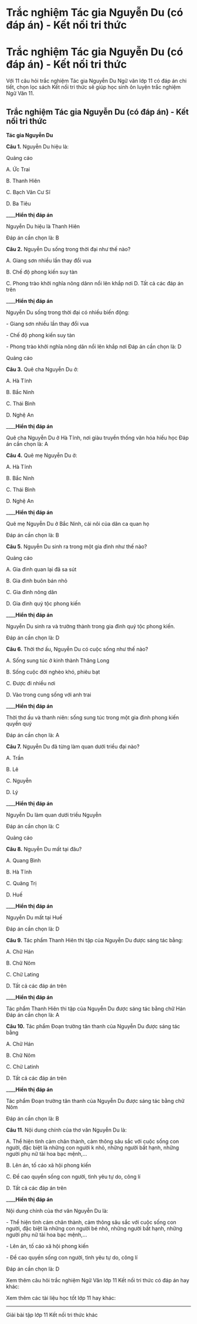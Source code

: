 # Trắc nghiệm Tác gia Nguyễn Du (có đáp án) - Kết nối tri thức

# Trắc nghiệm Tác gia Nguyễn Du (có đáp án) - Kết nối tri thức

Với 11 câu hỏi trắc nghiệm Tác gia Nguyễn Du Ngữ văn lớp 11 có đáp án chi tiết, chọn lọc sách Kết nối tri thức sẽ giúp học sinh ôn luyện trắc nghiệm Ngữ Văn 11.

## Trắc nghiệm Tác gia Nguyễn Du (có đáp án) - Kết nối tri thức

**Tác gia Nguyễn Du**

**Câu 1.** Nguyễn Du hiệu là:

Quảng cáo

A. Ức Trai

B. Thanh Hiên

C. Bạch Vân Cư Sĩ

D. Ba Tiêu

____**Hiển thị đáp án**

Nguyễn Du hiệu là Thanh Hiên

Đáp án cần chọn là: B

**Câu 2.** Nguyễn Du sống trong thời đại như thế nào?

A. Giang sơn nhiều lần thay đổi vua

B. Chế độ phong kiến suy tàn

C. Phong trào khởi nghĩa nông dânn nổi lên khắp nơi D. Tất cả các đáp án trên

____**Hiển thị đáp án**

Nguyễn Du sống trong thời đại có nhiều biến động:

\- Giang sơn nhiều lần thay đổi vua

\- Chế độ phong kiến suy tàn

\- Phong trào khởi nghĩa nông dân nổi lên khắp nơi Đáp án cần chọn là: D

Quảng cáo

**Câu 3.** Quê cha Nguyễn Du ở:

A. Hà Tĩnh

B. Bắc Ninh

C. Thái Bình

D. Nghệ An

____**Hiển thị đáp án**

Quê cha Nguyễn Du ở Hà Tĩnh, nơi giàu truyền thống văn hóa hiếu học Đáp án cần chọn là: A

**Câu 4.** Quê mẹ Nguyễn Du ở:

A. Hà Tĩnh

B. Bắc Ninh

C. Thái Bình

D. Nghệ An

____**Hiển thị đáp án**

Quê mẹ Nguyễn Du ở Bắc Ninh, cái nôi của dân ca quan họ

Đáp án cần chọn là: B

**Câu 5.** Nguyễn Du sinh ra trong một gia đình như thế nào?

Quảng cáo

A. Gia đình quan lại đã sa sút

B. Gia đình buôn bán nhỏ

C. Gia đình nông dân

D. Gia đình quý tộc phong kiến

____**Hiển thị đáp án**

Nguyễn Du sinh ra và trưởng thành trong gia đình quý tộc phong kiến.

Đáp án cần chọn là: D

**Câu 6.** Thời thơ ấu, Nguyễn Du có cuộc sống như thế nào?

A. Sống sung túc ở kinh thành Thăng Long

B. Sống cuộc đời nghèo khó, phiêu bạt

C. Được đi nhiều nơi

D. Vào trong cung sống với anh trai

____**Hiển thị đáp án**

Thời thơ ấu và thanh niên: sống sung túc trong một gia đình phong kiến quyền quý 

Đáp án cần chọn là: A

**Câu 7.** Nguyễn Du đã từng làm quan dưới triều đại nào?

A. Trần

B. Lê

C. Nguyễn

D. Lý

____**Hiển thị đáp án**

Nguyễn Du làm quan dưới triều Nguyễn

Đáp án cần chọn là: C

Quảng cáo

**Câu 8.** Nguyễn Du mất tại đâu?

A. Quang Bình

B. Hà Tĩnh

C. Quãng Trị

D. Huế

____**Hiển thị đáp án**

Nguyễn Du mất tại Huế

Đáp án cần chọn là: D

**Câu 9.** Tác phẩm Thanh Hiên thi tập của Nguyễn Du được sáng tác bằng:

A. Chữ Hán

B. Chữ Nôm

C. Chữ Lating

D. Tất cả các đáp án trên

____**Hiển thị đáp án**

Tác phẩm Thanh Hiên thi tập của Nguyễn Du được sáng tác bằng chữ Hán Đáp án cần chọn là: A

**Câu 10.** Tác phẩm Đoạn trường tân thanh của Nguyễn Du được sáng tác bằng

A. Chữ Hán

B. Chữ Nôm

C. Chữ Latinh

D. Tất cả các đáp án trên

____**Hiển thị đáp án**

Tác phẩm Đoạn trường tân thanh của Nguyễn Du được sáng tác bằng chữ Nôm 

Đáp án cần chọn là: B

**Câu 11**. Nội dung chính của thơ văn Nguyễn Du là:

A. Thể hiện tình cảm chân thành, cảm thông sâu sắc với cuộc sống con người, đặc biệt là những con người k nhỏ, những người bất hạnh, những người phụ nữ tài hoa bạc mệnh,...

B. Lên án, tố cáo xã hội phong kiến

C. Đề cao quyền sống con người, tình yêu tự do, công lí

D. Tất cả các đáp án trên

____**Hiển thị đáp án**

Nội dung chính của thơ văn Nguyễn Du là:

\- Thể hiện tình cảm chân thành, cảm thông sâu sắc với cuộc sống con người, đặc biệt là những con người bé nhỏ, những người bất hạnh, những người phụ nữ tài hoa bạc mệnh,...

\- Lên án, tố cáo xã hội phong kiến

\- Đề cao quyền sống con người, tình yêu tự do, công lí

Đáp án cần chọn là: D

Xem thêm câu hỏi trắc nghiệm Ngữ Văn lớp 11 Kết nối tri thức có đáp án hay khác:

Xem thêm các tài liệu học tốt lớp 11 hay khác:

* * *

Giải bài tập lớp 11 Kết nối tri thức khác
